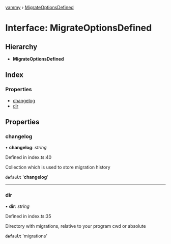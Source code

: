 [yammy](../README.md) › [MigrateOptionsDefined](migrateoptionsdefined.md)

# Interface: MigrateOptionsDefined

## Hierarchy

* **MigrateOptionsDefined**

## Index

### Properties

* [changelog](migrateoptionsdefined.md#changelog)
* [dir](migrateoptionsdefined.md#dir)

## Properties

###  changelog

• **changelog**: *string*

Defined in index.ts:40

Collection which is used to store migration history

**`default`** '__changelog__'

___

###  dir

• **dir**: *string*

Defined in index.ts:35

Directory with migrations, relative to your program cwd or absolute

**`default`** 'migrations'
